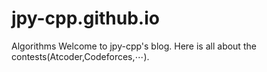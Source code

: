 # jpy-cpp.github.io
Algorithms
Welcome to jpy-cpp's blog.
Here is all about the contests(Atcoder,Codeforces,$\cdots$).
